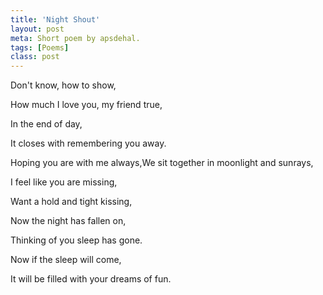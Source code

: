 ```yaml
---
title: 'Night Shout'
layout: post
meta: Short poem by apsdehal.
tags: [Poems]
class: post
---
```


Don't know, how to show,

How much I love you, my friend true,

In the end of day,

It closes with remembering you away.

Hoping you are with me always,We sit together in moonlight and sunrays,

I feel like you are missing,

Want a hold and tight kissing,

Now the night has fallen on,

Thinking of you sleep has gone.

Now if the sleep will come,

It will be filled with your dreams of fun.